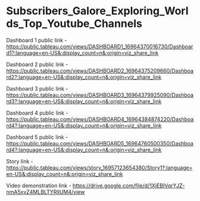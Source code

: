 # Subscribers_Galore_Exploring_Worlds_Top_Youtube_Channels


Dashboard 1 public link - https://public.tableau.com/views/DASHBOARD1_16964370016730/Dashboard1?:language=en-US&:display_count=n&:origin=viz_share_link

Dashboard 2 public link - https://public.tableau.com/views/DASHBOARD2_16964375209660/Dashboard2?:language=en-US&:display_count=n&:origin=viz_share_link

Dashboard 3 public link - https://public.tableau.com/views/DASHBOARD3_16964379925090/Dashboard3?:language=en-US&:display_count=n&:origin=viz_share_link

Dashboard 4 public link - https://public.tableau.com/views/DASHBOARD4_16964384874220/Dashboard4?:language=en-US&:display_count=n&:origin=viz_share_link

Dashboard 5 public link - https://public.tableau.com/views/DASHBOARD5_16964760500350/Dashboard4?:language=en-US&:display_count=n&:origin=viz_share_link

Story link - https://public.tableau.com/views/story_16957123654380/Story1?:language=en-US&:display_count=n&:origin=viz_share_link

Video demonstration link - https://drive.google.com/file/d/1XjEBIVqrYJZ-nmA5xvZ4MLBLTYRlIUM4/view
